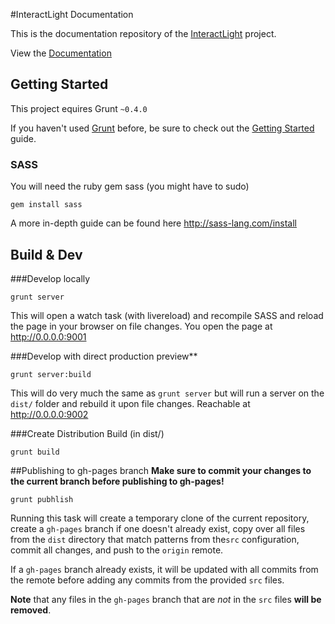 #InteractLight Documentation

This is the documentation repository of the [InteractLight](https://github.com/d-simon/interactlight) project.

View the [Documentation](http://d-simon.github.io/interactlight)


## Getting Started
This project equires Grunt `~0.4.0`

If you haven't used [Grunt](http://gruntjs.com/) before, be sure to check out the [Getting Started](http://gruntjs.com/getting-started) guide.

### SASS

You will need the ruby gem sass (you might have to sudo)
```shell
gem install sass
```
A more in-depth guide can be found here http://sass-lang.com/install

## Build & Dev

###Develop locally
```shell
grunt server
```
This will open a watch task (with livereload) and recompile SASS and reload the page in your browser on file changes. You open the page at http://0.0.0.0:9001

###Develop with direct production preview**
```shell
grunt server:build
```
This will do very much the same as `grunt server` but will run a server on the `dist/` folder and rebuild it upon file changes. Reachable at http://0.0.0.0:9002


###Create Distribution Build (in dist/)
```shell
grunt build
```

##Publishing to gh-pages branch
**Make sure to commit your changes to the current branch before publishing to gh-pages!**
```shell
grunt pubhlish
```

Running this task will create a temporary clone of the current repository, create a `gh-pages` branch if one doesn't already exist, copy over all files from the `dist` directory that match patterns from the`src` configuration, commit all changes, and push to the `origin` remote.

If a `gh-pages` branch already exists, it will be updated with all commits from the remote before adding any commits from the provided `src` files.

**Note** that any files in the `gh-pages` branch that are *not* in the `src` files **will be removed**.